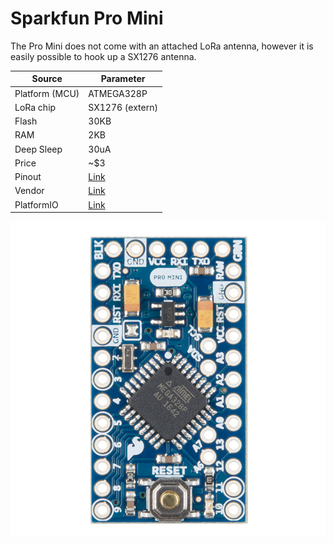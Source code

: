 # Sparkfun Pro Mini

The Pro Mini does not come with an attached LoRa antenna, however it is easily
possible to hook up a SX1276 antenna.

| Source         | Parameter          |
| -------------- | ------------------ |
| Platform (MCU) | ATMEGA328P         |
| LoRa chip      | SX1276 (extern)    |
| Flash          | 30KB               |
| RAM            | 2KB                |
| Deep Sleep     | 30uA               |
| Price          | ~$3                |
| Pinout         | [Link][pinout]     |
| Vendor         | [Link][vendor]     |
| PlatformIO     | [Link][platformio] |

![board](sparkfun_pro_mini_board.png)

[heltec_wireless_shell]: https://heltec.org/project/wireless-shell/

[pinout]: sparkfun_pro_mini_pinout.pdf

[platformio]: https://docs.platformio.org/en/latest/boards/atmelavr/pro16MHzatmega328.html

[vendor]: https://www.sparkfun.com/products/11113
